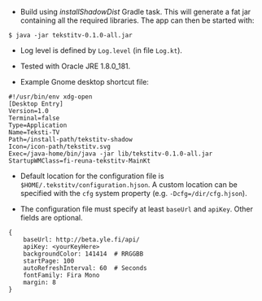 
- Build using _installShadowDist_ Gradle task. This will generate a fat jar containing all the required libraries.
  The app can then be started with: 
```
$ java -jar tekstitv-0.1.0-all.jar
```

- Log level is defined by `Log.level` (in file `Log.kt`).

- Tested with Oracle JRE 1.8.0_181.

- Example Gnome desktop shortcut file:

```
#!/usr/bin/env xdg-open
[Desktop Entry]
Version=1.0
Terminal=false
Type=Application
Name=Teksti-TV
Path=/install-path/tekstitv-shadow
Icon=/icon-path/tekstitv.svg
Exec=/java-home/bin/java -jar lib/tekstitv-0.1.0-all.jar
StartupWMClass=fi-reuna-tekstitv-MainKt
```

- Default location for the configuration file is `$HOME/.tekstitv/configuration.hjson`.
  A custom location can be specified with the `cfg` system property (e.g. `-Dcfg=/dir/cfg.hjson`).
  
- The configuration file must specify at least `baseUrl` and `apiKey`. Other fields are optional.

``` 
{
    baseUrl: http://beta.yle.fi/api/
    apiKey: <yourKeyHere>
    backgroundColor: 141414  # RRGGBB
    startPage: 100
    autoRefreshInterval: 60  # Seconds
    fontFamily: Fira Mono
    margin: 8
}
```

